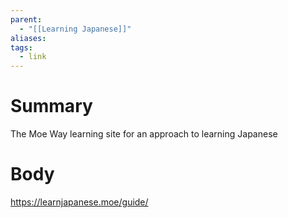 ```yaml
---
parent:
  - "[[Learning Japanese]]"
aliases: 
tags:
  - link
---
```

# Summary 
The Moe Way learning site for an approach to learning Japanese
# Body
https://learnjapanese.moe/guide/